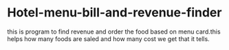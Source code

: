 # Hotel-menu-bill-and-revenue-finder
this is program to find revenue and order the 
food based on menu card.this helps how many foods 
are saled and how many cost we get that it tells.
